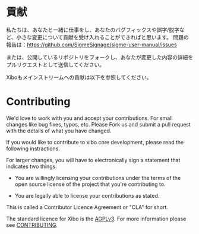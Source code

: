 # 貢献

私たちは、あなたと一緒に仕事をし、あなたのバグフィックスや誤字/脱字など、小さな変更について貢献を受け入れることができればと思います。
問題の報告は：https://github.com/SigmeSignage/sigme-user-manual/issues

または、公開しているリポジトリをフォークし、あなたが変更した内容の詳細をプルリクエストとして送信してください。

Xiboもメインストリームへの貢献は以下を参照してください。

# Contributing
We'd love to work with you and accept your contributions. For small changes like bug fixes, typos, etc. Please Fork us and submit a pull request with the details of what you have changed.

If you would like to contribute to xibo core development, please read the following instractions.

For larger changes, you will have to electronically sign a statement that indicates two things:

* You are willingly licensing your contributions under the terms of the open source license of the project that you're contributing to.

* You are legally able to license your contributions as stated.

This is called a Contributor Licence Agreement or "CLA" for short.

The standard licence for Xibo is the [AGPLv3](LICENSE). For more information please see [CONTRIBUTING](https://github.com/xibosignage/xibo/blob/master/CONTRIBUTING.md).
